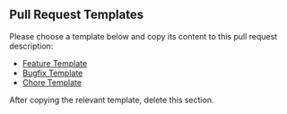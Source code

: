 ## Pull Request Templates

Please choose a template below and copy its content to this pull request description:

- [Feature Template](./.github/PULL_REQUEST_TEMPLATE/bug_fix.md)
- [Bugfix Template](./.github/PULL_REQUEST_TEMPLATE/documentation.md)
- [Chore Template](./.github/PULL_REQUEST_TEMPLATE/feature_request.md)

After copying the relevant template, delete this section.